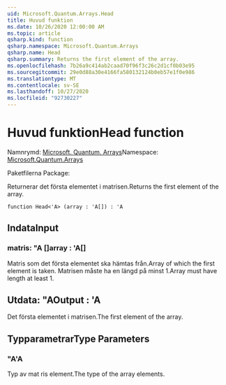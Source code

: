 ```yaml
---
uid: Microsoft.Quantum.Arrays.Head
title: Huvud funktion
ms.date: 10/26/2020 12:00:00 AM
ms.topic: article
qsharp.kind: function
qsharp.namespace: Microsoft.Quantum.Arrays
qsharp.name: Head
qsharp.summary: Returns the first element of the array.
ms.openlocfilehash: 7b26a9c414ab2caad70f96f3c26c2d1cf0b03e95
ms.sourcegitcommit: 29e0d88a30e4166fa580132124b0eb57e1f0e986
ms.translationtype: MT
ms.contentlocale: sv-SE
ms.lasthandoff: 10/27/2020
ms.locfileid: "92730227"
---
```

# <a name="head-function"></a><span data-ttu-id="1697c-102">Huvud funktion</span><span class="sxs-lookup"><span data-stu-id="1697c-102">Head function</span></span>

<span data-ttu-id="1697c-103">Namnrymd: [Microsoft. Quantum. Arrays](xref:Microsoft.Quantum.Arrays)</span><span class="sxs-lookup"><span data-stu-id="1697c-103">Namespace: [Microsoft.Quantum.Arrays](xref:Microsoft.Quantum.Arrays)</span></span>

<span data-ttu-id="1697c-104">Paketfilerna [](https://nuget.org/packages/)</span><span class="sxs-lookup"><span data-stu-id="1697c-104">Package: [](https://nuget.org/packages/)</span></span>


<span data-ttu-id="1697c-105">Returnerar det första elementet i matrisen.</span><span class="sxs-lookup"><span data-stu-id="1697c-105">Returns the first element of the array.</span></span>

```qsharp
function Head<'A> (array : 'A[]) : 'A
```


## <a name="input"></a><span data-ttu-id="1697c-106">Indata</span><span class="sxs-lookup"><span data-stu-id="1697c-106">Input</span></span>

### <a name="array--a"></a><span data-ttu-id="1697c-107">matris: "A []</span><span class="sxs-lookup"><span data-stu-id="1697c-107">array : 'A[]</span></span>

<span data-ttu-id="1697c-108">Matris som det första elementet ska hämtas från.</span><span class="sxs-lookup"><span data-stu-id="1697c-108">Array of which the first element is taken.</span></span> <span data-ttu-id="1697c-109">Matrisen måste ha en längd på minst 1.</span><span class="sxs-lookup"><span data-stu-id="1697c-109">Array must have length at least 1.</span></span>



## <a name="output--a"></a><span data-ttu-id="1697c-110">Utdata: "A</span><span class="sxs-lookup"><span data-stu-id="1697c-110">Output : 'A</span></span>

<span data-ttu-id="1697c-111">Det första elementet i matrisen.</span><span class="sxs-lookup"><span data-stu-id="1697c-111">The first element of the array.</span></span>

## <a name="type-parameters"></a><span data-ttu-id="1697c-112">Typparametrar</span><span class="sxs-lookup"><span data-stu-id="1697c-112">Type Parameters</span></span>

### <a name="a"></a><span data-ttu-id="1697c-113">"A</span><span class="sxs-lookup"><span data-stu-id="1697c-113">'A</span></span>

<span data-ttu-id="1697c-114">Typ av mat ris element.</span><span class="sxs-lookup"><span data-stu-id="1697c-114">The type of the array elements.</span></span>